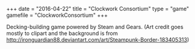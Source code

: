 +++
date = "2016-04-22"
title = "Clockwork Consortium"
type = "game"
gamefile = "ClockworkConsortium"
+++

Decking-building game powered by Steam and Gears. (Art credit goes mostly to clipart and the background is from http://ironguardian88.deviantart.com/art/Steampunk-Border-183405313) 
